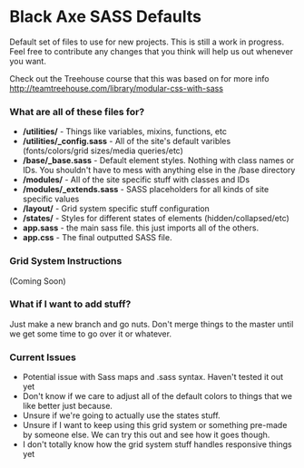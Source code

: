 # Black Axe SASS Defaults #

Default set of files to use for new projects. This is still a work in progress. Feel free to contribute any changes that you think will help us out whenever you want.

Check out the Treehouse course that this was based on for more info http://teamtreehouse.com/library/modular-css-with-sass

### What are all of these files for? ###

* **/utilities/** - Things like variables, mixins, functions, etc
* **/utilities/_config.sass** - All of the site's default varibles (fonts/colors/grid sizes/media queries/etc)
* **/base/_base.sass** - Default element styles. Nothing with class names or IDs. You shouldn't have to mess with anything else in the /base directory
* **/modules/** - All of the site specific stuff with classes and IDs
* **/modules/_extends.sass** - SASS placeholders for all kinds of site specific values
* **/layout/** - Grid system specific stuff configuration
* **/states/** - Styles for different states of elements (hidden/collapsed/etc)
* **app.sass** - the main sass file. this just imports all of the others.
* **app.css** - The final outputted SASS file.

### Grid System Instructions
(Coming Soon)

### What if I want to add stuff? ###

Just make a new branch and go nuts. Don't merge things to the master until we get some time to go over it or whatever.

### Current Issues ###

* Potential issue with Sass maps and .sass syntax. Haven't tested it out yet
* Don't know if we care to adjust all of the default colors to things that we like better just because.
* Unsure if we're going to actually use the states stuff.
* Unsure if I want to keep using this grid system or something pre-made by someone else. We can try this out and see how it goes though.
* I don't totally know how the grid system stuff handles responsive things yet